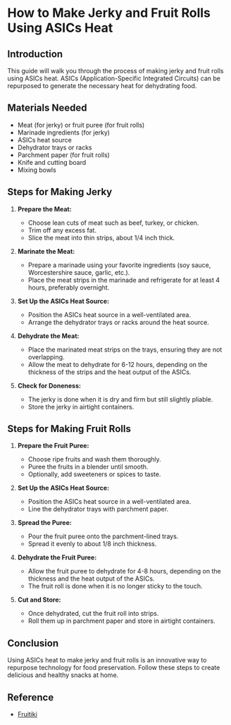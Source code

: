 # How to Make Jerky and Fruit Rolls Using ASICs Heat

## Introduction
This guide will walk you through the process of making jerky and fruit rolls using ASICs heat. ASICs (Application-Specific Integrated Circuits) can be repurposed to generate the necessary heat for dehydrating food.

## Materials Needed
- Meat (for jerky) or fruit puree (for fruit rolls)
- Marinade ingredients (for jerky)
- ASICs heat source
- Dehydrator trays or racks
- Parchment paper (for fruit rolls)
- Knife and cutting board
- Mixing bowls

## Steps for Making Jerky

1. **Prepare the Meat:**
    - Choose lean cuts of meat such as beef, turkey, or chicken.
    - Trim off any excess fat.
    - Slice the meat into thin strips, about 1/4 inch thick.

2. **Marinate the Meat:**
    - Prepare a marinade using your favorite ingredients (soy sauce, Worcestershire sauce, garlic, etc.).
    - Place the meat strips in the marinade and refrigerate for at least 4 hours, preferably overnight.

3. **Set Up the ASICs Heat Source:**
    - Position the ASICs heat source in a well-ventilated area.
    - Arrange the dehydrator trays or racks around the heat source.

4. **Dehydrate the Meat:**
    - Place the marinated meat strips on the trays, ensuring they are not overlapping.
    - Allow the meat to dehydrate for 6-12 hours, depending on the thickness of the strips and the heat output of the ASICs.

5. **Check for Doneness:**
    - The jerky is done when it is dry and firm but still slightly pliable.
    - Store the jerky in airtight containers.

## Steps for Making Fruit Rolls

1. **Prepare the Fruit Puree:**
    - Choose ripe fruits and wash them thoroughly.
    - Puree the fruits in a blender until smooth.
    - Optionally, add sweeteners or spices to taste.

2. **Set Up the ASICs Heat Source:**
    - Position the ASICs heat source in a well-ventilated area.
    - Line the dehydrator trays with parchment paper.

3. **Spread the Puree:**
    - Pour the fruit puree onto the parchment-lined trays.
    - Spread it evenly to about 1/8 inch thickness.

4. **Dehydrate the Fruit Puree:**
    - Allow the fruit puree to dehydrate for 4-8 hours, depending on the thickness and the heat output of the ASICs.
    - The fruit roll is done when it is no longer sticky to the touch.

5. **Cut and Store:**
    - Once dehydrated, cut the fruit roll into strips.
    - Roll them up in parchment paper and store in airtight containers.

## Conclusion
Using ASICs heat to make jerky and fruit rolls is an innovative way to repurpose technology for food preservation. Follow these steps to create delicious and healthy snacks at home.

## Reference
- [Fruitiki](https://fruitiki.ee/)